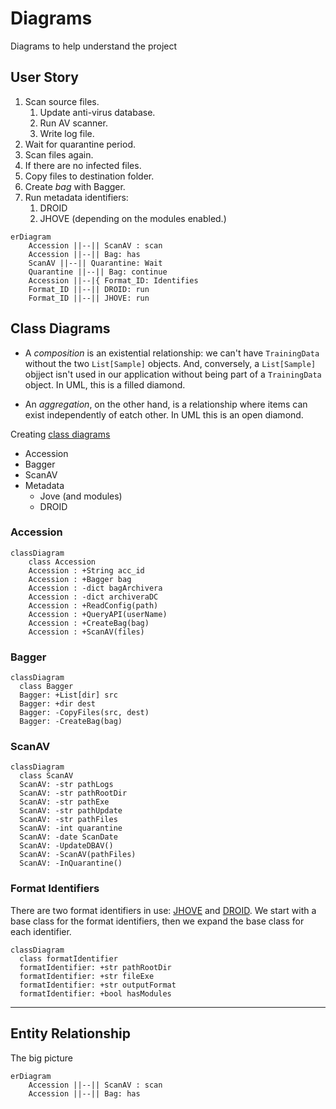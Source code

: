 # Diagrams

Diagrams to help understand the project

## User Story

1. Scan source files.
   1. Update anti-virus database.
   1. Run AV scanner.
   1. Write log file.
1. Wait for quarantine period.
1. Scan files again.
1. If there are no infected files.
1. Copy files to destination folder.
1. Create _bag_ with Bagger.
1. Run metadata identifiers:
   1. DROID
   1. JHOVE (depending on the modules enabled.)

```mermaid
erDiagram
    Accession ||--|| ScanAV : scan
    Accession ||--|| Bag: has
    ScanAV ||--|| Quarantine: Wait
    Quarantine ||--|| Bag: continue
    Accession ||--|{ Format_ID: Identifies
    Format_ID ||--|| DROID: run
    Format_ID ||--|| JHOVE: run
```

## Class Diagrams

- A _composition_ is an existential relationship: we can't have `TrainingData` without the two `List[Sample]` objects. And, conversely, a `List[Sample]` objject isn't used in our application without being part of a `TrainingData` object. In UML, this is a filled diamond.

- An _aggregation_, on the other hand, is a relationship where items can exist independently of eatch other. In UML this is an open diamond.

Creating [class diagrams](https://mermaid.js.org/syntax/classDiagram.html)

- Accession
- Bagger
- ScanAV
- Metadata
  - Jove (and modules)
  - DROID

### Accession

```mermaid
classDiagram
    class Accession
    Accession : +String acc_id
    Accession : +Bagger bag
    Accession : -dict bagArchivera
    Accession : -dict archiveraDC
    Accession : +ReadConfig(path)
    Accession : +QueryAPI(userName)
    Accession : +CreateBag(bag)
    Accession : +ScanAV(files)
```

### Bagger

```mermaid
classDiagram
  class Bagger
  Bagger: +List[dir] src
  Bagger: +dir dest
  Bagger: -CopyFiles(src, dest)
  Bagger: -CreateBag(bag)
```

### ScanAV

```mermaid
classDiagram
  class ScanAV
  ScanAV: -str pathLogs
  ScanAV: -str pathRootDir
  ScanAV: -str pathExe
  ScanAV: -str pathUpdate
  ScanAV: -str pathFiles
  ScanAV: -int quarantine
  ScanAV: -date ScanDate
  ScanAV: -UpdateDBAV()
  ScanAV: -ScanAV(pathFiles)
  ScanAV: -InQuarantine()
```

### Format Identifiers

There are two format identifiers in use: [JHOVE](http://jhove.openpreservation.org/) and [DROID](https://www.nationalarchives.gov.uk/information-management/manage-information/preserving-digital-records/droid/). We start with a base class for the format identifiers, then we expand the base class for each identifier.

```mermaid
classDiagram
  class formatIdentifier
  formatIdentifier: +str pathRootDir
  formatIdentifier: +str fileExe
  formatIdentifier: +str outputFormat
  formatIdentifier: +bool hasModules
```

---

## Entity Relationship

The big picture

```mermaid
erDiagram
    Accession ||--|| ScanAV : scan
    Accession ||--|| Bag: has
```
